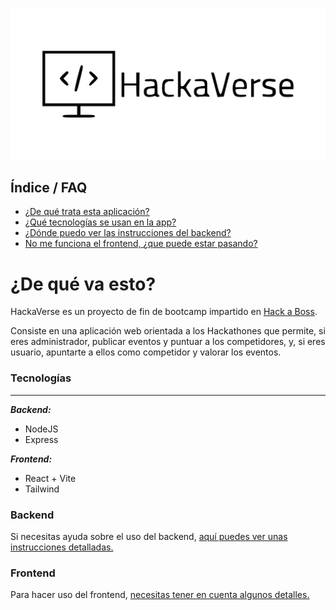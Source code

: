 ![Logo HackaVerse](./back/public/media/logo_hackaverse.svg)

## Índice / FAQ

-   [¿De qué trata esta aplicación?](#de-qué-va-esto)
-   [¿Qué tecnologías se usan en la app?](#tecnologías)
-   [¿Dónde puedo ver las instrucciones del backend?](#backend)
-   [No me funciona el frontend, ¿que puede estar pasando?](#frontend)

# ¿De qué va esto?

HackaVerse es un proyecto de fin de bootcamp impartido en [Hack a Boss](https://www.hackaboss.com/).

Consiste en una aplicación web orientada a los Hackathones que permite, si eres administrador, publicar eventos y puntuar a los competidores, y, si eres usuario, apuntarte a ellos como competidor y valorar los eventos.

### Tecnologías

---

**_Backend:_**

-   NodeJS
-   Express

**_Frontend:_**

-   React + Vite
-   Tailwind

### Backend

Si necesitas ayuda sobre el uso del backend, [aquí puedes ver unas instrucciones detalladas.](/back/README.md#instrucciones-del-backend)

### Frontend

Para hacer uso del frontend, [necesitas tener en cuenta algunos detalles.](/front/README.md#instrucciones-del-frontend)
